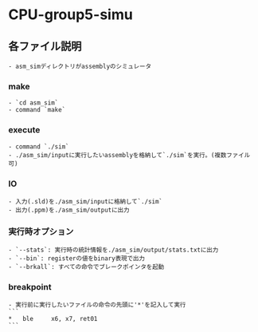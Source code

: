 # CPU-group5-simu

## 各ファイル説明
    - asm_simディレクトリがassemblyのシミュレータ

### make
    - `cd asm_sim`
    - command `make`
    
### execute
    - command `./sim`
    - ./asm_sim/inputに実行したいassemblyを格納して`./sim`を実行。(複数ファイル可)

### IO
    - 入力(.sld)を./asm_sim/inputに格納して`./sim`
    - 出力(.ppm)を./asm_sim/outputに出力

### 実行時オプション
    - `--stats`: 実行時の統計情報を./asm_sim/output/stats.txtに出力
    - `--bin`: registerの値をbinary表現で出力
    - `--brkall`: すべての命令でブレークポインタを起動

### breakpoint
    - 実行前に実行したいファイルの命令の先頭に'*'を記入して実行
    ```
    *	ble		x6, x7, ret01
    ``` 
